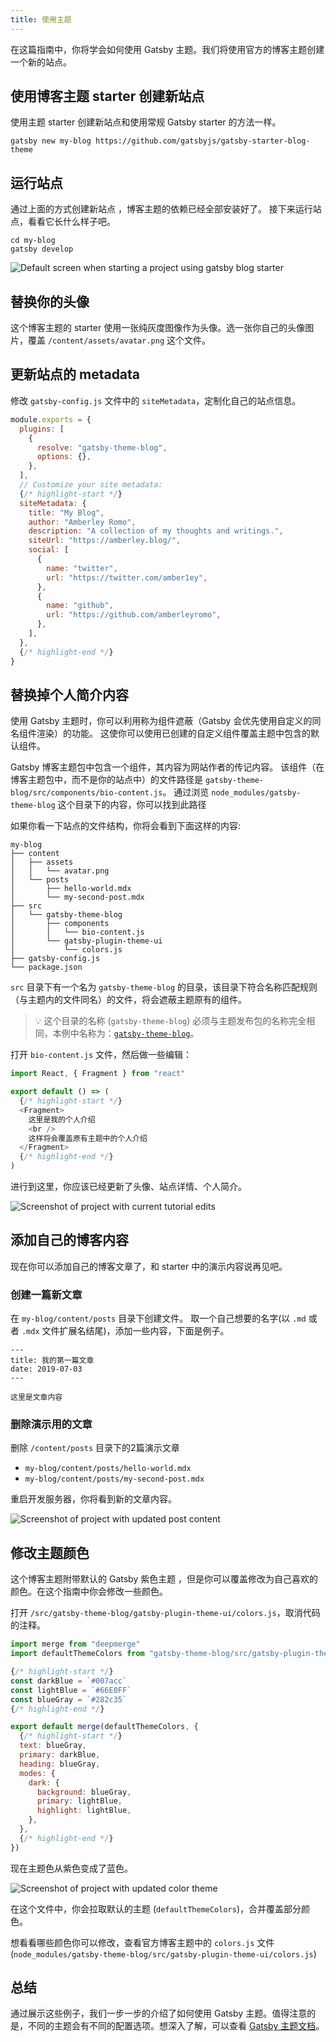 ```yaml
---
title: 使用主题
---
```


在这篇指南中，你将学会如何使用 Gatsby 主题。我们将使用官方的博客主题创建一个新的站点。

## 使用博客主题 starter 创建新站点

使用主题 starter 创建新站点和使用常规 Gatsby starter 的方法一样。

```shell
gatsby new my-blog https://github.com/gatsbyjs/gatsby-starter-blog-theme
```

## 运行站点

通过上面的方式创建新站点 ，博客主题的依赖已经全部安装好了。 接下来运行站点，看看它长什么样子吧。

```shell
cd my-blog
gatsby develop
```

![Default screen when starting a project using gatsby blog starter](./images/starter-blog-theme-default.png)

## 替换你的头像

这个博客主题的 starter 使用一张纯灰度图像作为头像。选一张你自己的头像图片，覆盖 `/content/assets/avatar.png` 这个文件。

## 更新站点的 metadata

修改 `gatsby-config.js` 文件中的 `siteMetadata`，定制化自己的站点信息。

```javascript:title=gatsby-config.js
module.exports = {
  plugins: [
    {
      resolve: "gatsby-theme-blog",
      options: {},
    },
  ],
  // Customize your site metadata:
  {/* highlight-start */}
  siteMetadata: {
    title: "My Blog",
    author: "Amberley Romo",
    description: "A collection of my thoughts and writings.",
    siteUrl: "https://amberley.blog/",
    social: [
      {
        name: "twitter",
        url: "https://twitter.com/amber1ey",
      },
      {
        name: "github",
        url: "https://github.com/amberleyromo",
      },
    ],
  },
  {/* highlight-end */}
}
```

## 替换掉个人简介内容

使用 Gatsby 主题时，你可以利用称为组件遮蔽（Gatsby 会优先使用自定义的同名组件渲染）的功能。 这使你可以使用已创建的自定义组件覆盖主题中包含的默认组件。

Gatsby 博客主题包中包含一个组件，其内容为网站作者的传记内容。 该组件（在博客主题包中，而不是你的站点中）的文件路径是 `gatsby-theme-blog/src/components/bio-content.js`。 通过浏览 `node_modules/gatsby-theme-blog` 这个目录下的内容，你可以找到此路径

如果你看一下站点的文件结构，你将会看到下面这样的内容:

```text
my-blog
├── content
│   ├── assets
│   │   └── avatar.png
│   └── posts
│       ├── hello-world.mdx
│       └── my-second-post.mdx
├── src
│   └── gatsby-theme-blog
│       ├── components
│       │   └── bio-content.js
│       └── gatsby-plugin-theme-ui
│           └── colors.js
├── gatsby-config.js
└── package.json
```

`src` 目录下有一个名为 `gatsby-theme-blog` 的目录，该目录下符合名称匹配规则（与主题内的文件同名）的文件，将会遮蔽主题原有的组件。

> 💡 这个目录的名称 (`gatsby-theme-blog`) 必须与主题发布包的名称完全相同，本例中名称为：[`gatsby-theme-blog`](https://www.npmjs.com/package/gatsby-theme-blog)。

打开 `bio-content.js` 文件，然后做一些编辑：

```jsx:title=bio-content.js
import React, { Fragment } from "react"

export default () => (
  {/* highlight-start */}
  <Fragment>
    这里是我的个人介绍
    <br />
    这样将会覆盖原有主题中的个人介绍
  </Fragment>
  {/* highlight-end */}
)
```

进行到这里，你应该已经更新了头像、站点详情、个人简介。

![Screenshot of project with current tutorial edits](./images/starter-blog-theme-edited.png)

## 添加自己的博客内容

现在你可以添加自己的博客文章了，和 starter 中的演示内容说再见吧。

### 创建一篇新文章

在 `my-blog/content/posts` 目录下创建文件。 取一个自己想要的名字(以 `.md` 或者 `.mdx` 文件扩展名结尾)，添加一些内容，下面是例子。

```mdx:title=my-blog/content/posts/my-first-post.mdx
---
title: 我的第一篇文章
date: 2019-07-03
---

这里是文章内容
```

### 删除演示用的文章

删除 `/content/posts` 目录下的2篇演示文章

- `my-blog/content/posts/hello-world.mdx`
- `my-blog/content/posts/my-second-post.mdx`

重启开发服务器，你将看到新的文章内容。

![Screenshot of project with updated post content](./images/starter-blog-theme-updated-content.png)

## 修改主题颜色

这个博客主题附带默认的 Gatsby 紫色主题 ，但是你可以覆盖修改为自己喜欢的颜色。在这个指南中你会修改一些颜色。

打开 `/src/gatsby-theme-blog/gatsby-plugin-theme-ui/colors.js`，取消代码的注释。

```javascript:title=colors.js
import merge from "deepmerge"
import defaultThemeColors from "gatsby-theme-blog/src/gatsby-plugin-theme-ui/colors"

{/* highlight-start */}
const darkBlue = `#007acc`
const lightBlue = `#66E0FF`
const blueGray = `#282c35`
{/* highlight-end */}

export default merge(defaultThemeColors, {
  {/* highlight-start */}
  text: blueGray,
  primary: darkBlue,
  heading: blueGray,
  modes: {
    dark: {
      background: blueGray,
      primary: lightBlue,
      highlight: lightBlue,
    },
  },
  {/* highlight-end */}
})
```

现在主题色从紫色变成了蓝色。

![Screenshot of project with updated color theme](./images/starter-blog-theme-updated-colors.png)

在这个文件中，你会拉取默认的主题 (`defaultThemeColors`)，合并覆盖部分颜色。

想看看哪些颜色你可以修改，查看官方博客主题中的 `colors.js` 文件  (`node_modules/gatsby-theme-blog/src/gatsby-plugin-theme-ui/colors.js`)

## 总结

通过展示这些例子，我们一步一步的介绍了如何使用 Gatsby 主题。值得注意的是，不同的主题会有不同的配置选项。想深入了解，可以查看 [Gatsby 主题文档](/docs/themes/)。
